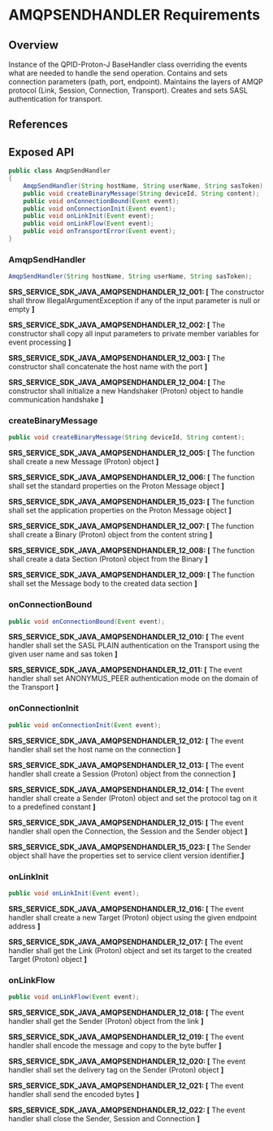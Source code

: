 # AMQPSENDHANDLER Requirements

## Overview

Instance of the QPID-Proton-J BaseHandler class overriding the events what are needed to handle the send operation. Contains and sets connection parameters (path, port, endpoint). Maintains the layers of AMQP protocol (Link, Session, Connection, Transport). Creates and sets SASL authentication for transport. 

## References

## Exposed API

```java
public class AmqpSendHandler 
{
    AmqpSendHandler(String hostName, String userName, String sasToken);
    public void createBinaryMessage(String deviceId, String content);
    public void onConnectionBound(Event event);
    public void onConnectionInit(Event event);
    public void onLinkInit(Event event);
    public void onLinkFlow(Event event);
    public void onTransportError(Event event);
}
```

### AmqpSendHandler

```java
AmqpSendHandler(String hostName, String userName, String sasToken);
```
**SRS_SERVICE_SDK_JAVA_AMQPSENDHANDLER_12_001: [** The constructor shall throw IllegalArgumentException if any of the input parameter is null or empty **]**

**SRS_SERVICE_SDK_JAVA_AMQPSENDHANDLER_12_002: [** The constructor shall copy all input parameters to private member variables for event processing **]**

**SRS_SERVICE_SDK_JAVA_AMQPSENDHANDLER_12_003: [** The constructor shall concatenate the host name with the port **]**

**SRS_SERVICE_SDK_JAVA_AMQPSENDHANDLER_12_004: [** The constructor shall initialize a new Handshaker (Proton) object to handle communication handshake **]**

### createBinaryMessage

```java
public void createBinaryMessage(String deviceId, String content);
```
**SRS_SERVICE_SDK_JAVA_AMQPSENDHANDLER_12_005: [** The function shall create a new Message (Proton) object **]**

**SRS_SERVICE_SDK_JAVA_AMQPSENDHANDLER_12_006: [** The function shall set the standard properties on the Proton Message object **]**

**SRS_SERVICE_SDK_JAVA_AMQPSENDHANDLER_15_023: [** The function shall set the application properties on the Proton Message object **]**

**SRS_SERVICE_SDK_JAVA_AMQPSENDHANDLER_12_007: [** The function shall create a Binary (Proton) object from the content string **]**

**SRS_SERVICE_SDK_JAVA_AMQPSENDHANDLER_12_008: [** The function shall create a data Section (Proton) object from the Binary **]**

**SRS_SERVICE_SDK_JAVA_AMQPSENDHANDLER_12_009: [** The function shall set the Message body to the created data section **]**

### onConnectionBound

```java
public void onConnectionBound(Event event);
```
**SRS_SERVICE_SDK_JAVA_AMQPSENDHANDLER_12_010: [** The event handler shall set the SASL PLAIN authentication on the Transport using the given user name and sas token **]**

**SRS_SERVICE_SDK_JAVA_AMQPSENDHANDLER_12_011: [** The event handler shall set ANONYMUS_PEER authentication mode on the domain of the Transport **]**

### onConnectionInit

```java
public void onConnectionInit(Event event);
```
**SRS_SERVICE_SDK_JAVA_AMQPSENDHANDLER_12_012: [** The event handler shall set the host name on the connection **]**

**SRS_SERVICE_SDK_JAVA_AMQPSENDHANDLER_12_013: [** The event handler shall create a Session (Proton) object from the connection **]**

**SRS_SERVICE_SDK_JAVA_AMQPSENDHANDLER_12_014: [** The event handler shall create a Sender (Proton) object and set the protocol tag on it to a predefined constant **]**

**SRS_SERVICE_SDK_JAVA_AMQPSENDHANDLER_12_015: [** The event handler shall open the Connection, the Session and the Sender object **]**

**SRS_SERVICE_SDK_JAVA_AMQPSENDHANDLER_15_023: [** The Sender object shall have the properties set to service client version identifier.**]**

### onLinkInit

```java
public void onLinkInit(Event event);
```
**SRS_SERVICE_SDK_JAVA_AMQPSENDHANDLER_12_016: [** The event handler shall create a new Target (Proton) object using the given endpoint address **]**

**SRS_SERVICE_SDK_JAVA_AMQPSENDHANDLER_12_017: [** The event handler shall get the Link (Proton) object and set its target to the created Target (Proton) object **]**

### onLinkFlow

```java
public void onLinkFlow(Event event);
```
**SRS_SERVICE_SDK_JAVA_AMQPSENDHANDLER_12_018: [** The event handler shall get the Sender (Proton) object from the link **]**

**SRS_SERVICE_SDK_JAVA_AMQPSENDHANDLER_12_019: [** The event handler shall encode the message and copy to the byte buffer **]**

**SRS_SERVICE_SDK_JAVA_AMQPSENDHANDLER_12_020: [** The event handler shall set the delivery tag on the Sender (Proton) object **]**

**SRS_SERVICE_SDK_JAVA_AMQPSENDHANDLER_12_021: [** The event handler shall send the encoded bytes **]**

**SRS_SERVICE_SDK_JAVA_AMQPSENDHANDLER_12_022: [** The event handler shall close the Sender, Session and Connection **]**
